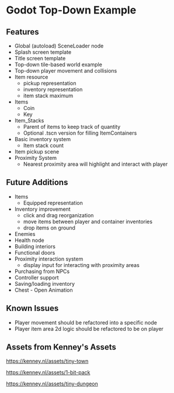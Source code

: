 # Godot Top-Down Example
 
## Features

- Global (autoload) SceneLoader node
- Splash screen template
- Title screen template
- Top-down tile-based world example
- Top-down player movement and collisions
- Item resource
    - pickup representation
    - inventory representation
    - item stack maximum
- Items
    - Coin
    - Key
- Item_Stacks
    - Parent of items to keep track of quantity
    - Optional .tscn version for filling ItemContainers
- Basic inventory system
    - Item stack count
- Item pickup scene
- Proximity System
  - Nearest proximity area will highlight and interact with player

## Future Additions

- Items
    - Equipped representation
- Inventory improvement
    - click and drag reorganization
    - move items between player and container inventories
    - drop items on ground
- Enemies
- Health node
- Building interiors
- Functional doors
- Proximity interaction system
    - display input for interacting with proximity areas
- Purchasing from NPCs
- Controller support
- Saving/loading inventory
- Chest - Open Animation

## Known Issues

- Player movement should be refactored into a specific node
- Player item area 2d logic should be refactored to be on player

## Assets from Kenney's Assets

https://kenney.nl/assets/tiny-town

https://kenney.nl/assets/1-bit-pack

https://kenney.nl/assets/tiny-dungeon